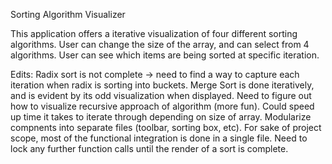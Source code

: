 Sorting Algorithm Visualizer

This application offers a iterative visualization of four different sorting algorithms. 
User can change the size of the array, and can select from 4 algorithms.
User can see which items are being sorted at specific iteration.


Edits:
Radix sort is not complete -> need to find a way to capture each iteration when radix is sorting into buckets. 
Merge Sort is done iteratively, and is evident by its odd visualization when displayed. Need to figure out how to visualize recursive approach of algorithm (more fun).
Could speed up time it takes to iterate through depending on size of array. 
Modularize compnents into separate files (toolbar, sorting box, etc). For sake of project scope, most of the functional integration is done in a single file. 
Need to lock any further function calls until the render of a sort is complete.

